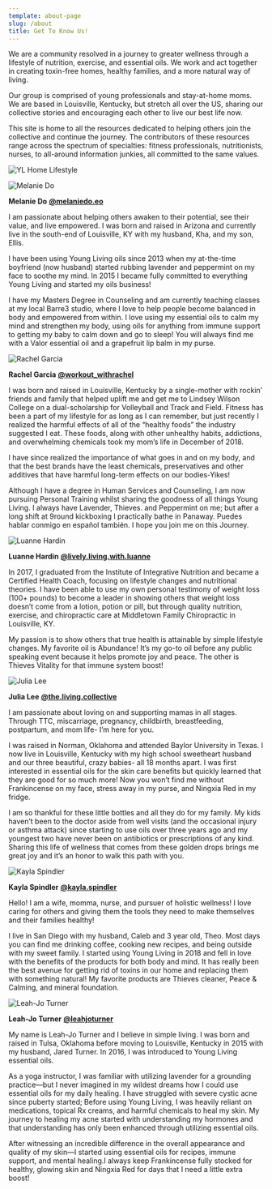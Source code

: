 ```yaml
---
template: about-page
slug: /about
title: Get To Know Us!
---
```

<div class="about-us-top">
<div class="about-us-top-text">
<p>We are a community resolved in a journey to greater wellness through a lifestyle of nutrition, exercise, and essential oils. We work and act together in creating toxin-free homes, healthy families, and a more natural way of living.</p>
<p>Our group is comprised of young professionals and stay-at-home moms. We are based in Louisville, Kentucky, but stretch all over the US, sharing our collective stories and encouraging each other to live our best life now.</p>
<p>This site is home to all the resources dedicated to helping others join the collective and continue the journey. The contributors of these resources range across the spectrum of specialties: fitness professionals, nutritionists, nurses, to all-around information junkies, all committed to the same values.</p>
</div>
<div class="about-us-top-img">

![YL Home Lifestyle](/assets/yl-home-lifestyle-2019-40.png " ")

</div>
</div>

<div class="about-us-bottom">

<div class="member">
<div class="member-img">

![Melanie Do](/assets/melanie-do-2019-08.jpg " ")

</div>

**Melanie Do**
**[@melaniedo.eo](https://www.instagram.com/melaniedo.eo/)**

I am passionate about helping others awaken to their potential, see their value, and live empowered. I was born and raised in Arizona and currently live in the south-end of Louisville, KY with my husband, Kha, and my son, Ellis.

I have been using Young Living oils since 2013 when my at-the-time boyfriend (now husband) started rubbing lavender and peppermint on my face to soothe my mind. In 2015 I became fully committed to everything Young Living and started my oils business!

I have my Masters Degree in Counseling and am currently teaching classes at my local Barre3 studio, where I love to help people become balanced in body and empowered from within. I love using my essential oils to calm my mind and strengthen my body, using oils for anything from immune support to getting my baby to calm down and go to sleep! You will always find me with a Valor essential oil and a grapefruit lip balm in my purse.

</div>

<div class="member">
<div class="member-img">

![Rachel Garcia](/assets/rachel-garcia-2019-3.jpg " ")

</div>

**Rachel Garcia**
**[@workout_withrachel](https://www.instagram.com/workout_withrachel/)**

I was born and raised in Louisville, Kentucky by a single-mother with rockin’ friends and family that helped uplift me and get me to Lindsey Wilson College on a dual-scholarship for Volleyball and Track and Field. Fitness has been a part of my lifestyle for as long as I can remember, but just recently I realized the harmful effects of all of the “healthy foods” the industry suggested I eat. These foods, along with other unhealthy habits, addictions, and overwhelming chemicals took my mom’s life in December of 2018.

I have since realized the importance of what goes in and on my body, and that the best brands have the least chemicals, preservatives and other additives that have harmful long-term effects on our bodies-Yikes!

Although I have a degree in Human Services and Counseling, I am now pursuing Personal Training whilst sharing the goodness of all things Young Living. I always have Lavender, Thieves. and Peppermint on me; but after a long shift at 9round kickboxing I practically bathe in Panaway. Puedes hablar conmigo en español también. I hope you join me on this Journey.

</div>

<div class="member">
<div class="member-img">

![Luanne Hardin](/assets/luanne-headshots-2019-001.jpg " ")

</div>

**Luanne Hardin**
**[@lively.living.with.luanne](https://www.instagram.com/lively.living.with.luanne/)**

In 2017, I graduated from the Institute of Integrative Nutrition and became a Certified Health Coach, focusing on lifestyle changes and nutritional theories. I have been able to use my own personal testimony of weight loss (100+ pounds) to become a leader in showing others that weight loss doesn’t come from a lotion, potion or pill, but through quality nutrition, exercise, and chiropractic care at Middletown Family Chiropractic in Louisville, KY.

My passion is to show others that true health is attainable by simple lifestyle changes. My favorite oil is Abundance! It’s my go-to oil before any public speaking event because it helps promote joy and peace. The other is Thieves Vitality for that immune system boost!

</div>
<div class="member">
<div class="member-img">

![Julia Lee](/assets/julia-lee-2019-08.jpg " ")

</div>

**Julia Lee**
**[@the.living.collective](https://www.instagram.com/the.living.collective/)**

I am passionate about loving on and supporting mamas in all stages. Through TTC, miscarriage, pregnancy, childbirth, breastfeeding, postpartum, and mom life- I’m here for you.

I was raised in Norman, Oklahoma and attended Baylor University in Texas. I now live in Louisville, Kentucky with my high school sweetheart husband and our three beautiful, crazy babies- all 18 months apart. I was first interested in essential oils for the skin care benefits but quickly learned that they are good for so much more! Now you won’t find me without Frankincense on my face, stress away in my purse, and Ningxia Red in my fridge.

I am so thankful for these little bottles and all they do for my family. My kids haven’t been to the doctor aside from well visits (and the occasional injury or asthma attack) since starting to use oils over three years ago and my youngest two have never been on antibiotics or prescriptions of any kind. Sharing this life of wellness that comes from these golden drops brings me great joy and it’s an honor to walk this path with you.

</div>
<div class="member">
<div class="member-img">

![Kayla Spindler](/assets/kayla-2019-07.jpg " ")

</div>

**Kayla Spindler**
**[@kayla.spindler](https://www.instagram.com/kayla.spindler/)**

Hello! I am a wife, momma, nurse, and pursuer of holistic wellness! I love caring for others and giving them the tools they need to make themselves and their families healthy!

I live in San Diego with my husband, Caleb and 3 year old, Theo. Most days you can find me drinking coffee, cooking new recipes, and being outside with my sweet family. I started using Young Living in 2018 and fell in love with the benefits of the products for both body and mind. It has really been the best avenue for getting rid of toxins in our home and replacing them with something natural! My favorite products are Thieves cleaner, Peace & Calming, and mineral foundation.

</div>
<div class="member">
<div class="member-img">

![Leah-Jo Turner](/assets/leah-2019-02.jpg " ")

</div>

**Leah-Jo Turner**
**[@leahjoturner](https://www.instagram.com/leahjoturner/)**

My name is Leah-Jo Turner and I believe in simple living. I was born and raised in Tulsa, Oklahoma before moving to Louisville, Kentucky in 2015 with my husband, Jared Turner. In 2016, I was introduced to Young Living essential oils.

As a yoga instructor, I was familiar with utilizing lavender for a grounding practice—but I never imagined in my wildest dreams how I could use essential oils for my daily healing. I have struggled with severe cystic acne since puberty started; Before using Young Living, I was heavily reliant on medications, topical Rx creams, and harmful chemicals to heal my skin. My journey to healing my acne started with understanding my hormones and that understanding has only been enhanced through utilizing essential oils.

After witnessing an incredible difference in the overall appearance and quality of my skin—I started using essential oils for recipes, immune support, and mental healing.I always keep Frankincense fully stocked for healthy, glowing skin and Ningxia Red for days that I need a little extra boost!
</div>
</div>